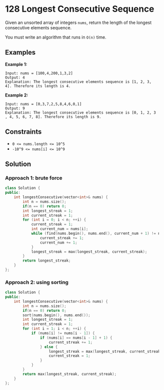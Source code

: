 # 128 Longest Consecutive Sequence

Given an unsorted array of integers `nums`, return the length of the longest consecutive elements sequence.

You must write an algorithm that runs in `O(n)` time.

## Examples
**Example 1:**
```
Input: nums = [100,4,200,1,3,2]
Output: 4
Explanation: The longest consecutive elements sequence is [1, 2, 3, 4]. Therefore its length is 4.
``` 
**Example 2:**
```
Input: nums = [0,3,7,2,5,8,4,6,0,1]
Output: 9
Explanation: The longest consecutive elements sequence is [0, 1, 2, 3
, 4, 5, 6, 7, 8]. Therefore its length is 9.
```
## Constraints
- `0 <= nums.length <= 10^5`
- `-10^9 <= nums[i] <= 10^9`

## Solution

### Approach 1: brute force 
```c++
class Solution {
public:
    int longestConsecutive(vector<int>& nums) {
        int n = nums.size();
        if(n == 0) return 0;
        int longest_streak = 1;
        int current_streak = 1;
        for (int i = 0; i < n; ++i) {
            current_streak = 1;
            int current_num = nums[i];
            while (find(nums.begin(), nums.end(), current_num + 1) != nums.end()) {
                current_streak += 1;
                current_num += 1;
            }
            longest_streak = max(longest_streak, current_streak);
        }
        return longest_streak;
    }
};
```

### Approach 2: using sorting
```c++
class Solution {
public:
    int longestConsecutive(vector<int>& nums) {
        int n = nums.size();
        if(n == 0) return 0;
        sort(nums.begin(), nums.end());
        int longest_streak = 1;
        int current_streak = 1;
        for (int i = 1; i < n; ++i) {
            if (nums[i] != nums[i - 1]) {
                if (nums[i] == nums[i - 1] + 1) {
                    current_streak += 1;
                } else {
                    longest_streak = max(longest_streak, current_streak);
                    current_streak = 1;
                }
            }
        }
        return max(longest_streak, current_streak);
    }
};
```